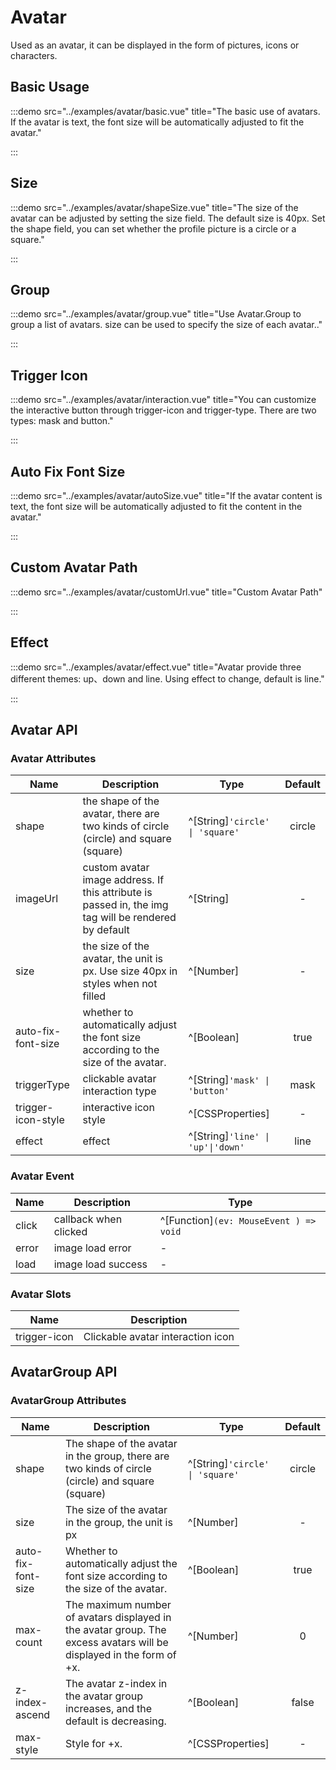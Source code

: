 # Avatar

Used as an avatar, it can be displayed in the form of pictures, icons or characters.

## Basic Usage

:::demo src="../examples/avatar/basic.vue" title="The basic use of avatars. If the avatar is text, the font size will be automatically adjusted to fit the avatar."

:::

## Size

:::demo src="../examples/avatar/shapeSize.vue" title="The size of the avatar can be adjusted by setting the size field. The default size is 40px. Set the shape field, you can set whether the profile picture is a circle or a square."

:::

## Group

:::demo src="../examples/avatar/group.vue" title="Use Avatar.Group to group a list of avatars. size can be used to specify the size of each avatar.."

:::

## Trigger Icon

:::demo src="../examples/avatar/interaction.vue" title="You can customize the interactive button through trigger-icon and trigger-type. There are two types: mask and button."

:::

## Auto Fix Font Size

:::demo src="../examples/avatar/autoSize.vue" title="If the avatar content is text, the font size will be automatically adjusted to fit the content in the avatar."

:::

## Custom Avatar Path

:::demo src="../examples/avatar/customUrl.vue" title="Custom Avatar Path"

:::

## Effect

:::demo src="../examples/avatar/effect.vue" title="Avatar provide three different themes: up、down and line. Using effect to change, default is line."

:::

## Avatar API

### Avatar Attributes

| Name | Description | Type | Default |
| ------ | ---- | ---- | :----: |
| shape | the shape of the avatar, there are two kinds of circle (circle) and square (square) | ^[String]`'circle' \| 'square'` | circle |
| imageUrl | custom avatar image address. If this attribute is passed in, the img tag will be rendered by default | ^[String] | - |
| size | the size of the avatar, the unit is px. Use size 40px in styles when not filled | ^[Number] | - |
| auto-fix-font-size | whether to automatically adjust the font size according to the size of the avatar. | ^[Boolean] | true |
| triggerType | clickable avatar interaction type | ^[String]`'mask' \| 'button'` | mask |
| trigger-icon-style | interactive icon style | ^[CSSProperties] | - |
| effect | effect | ^[String]`'line' \| 'up'\|'down'` | line |

### Avatar Event

| Name | Description | Type |
| ------ | ---- | ---- |
| click | callback when clicked | ^[Function]`(ev: MouseEvent ) => void` |
| error | image load error | - |
| load | image load success | - |

### Avatar Slots

| Name | Description |
| ------ | ---- |
| trigger-icon | Clickable avatar interaction icon |

## AvatarGroup API

### AvatarGroup Attributes

| Name | Description | Type | Default |
| ------ | ---- | ---- | :----: |
| shape | The shape of the avatar in the group, there are two kinds of circle (circle) and square (square) | ^[String]`'circle' \| 'square'` | circle |
| size | The size of the avatar in the group, the unit is px | ^[Number] | - |
| auto-fix-font-size | Whether to automatically adjust the font size according to the size of the avatar. | ^[Boolean] | true |
| max-count | The maximum number of avatars displayed in the avatar group. The excess avatars will be displayed in the form of +x. | ^[Number] | 0 |
| z-index-ascend | The avatar z-index in the avatar group increases, and the default is decreasing. | ^[Boolean] | false |
| max-style | Style for +x. | ^[CSSProperties] | - |

